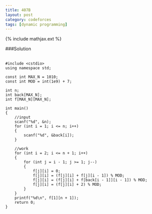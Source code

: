 ```yaml
---
title: 407B
layout: post
category: codeforces
tags: [dynamic programming]
---
```


{% include mathjax.ext %}

###Solution  
<br/>

	#include <cstdio>
	using namespace std;

	const int MAX_N = 1010;
	const int MOD = int(1e9) + 7;

	int n;
	int back[MAX_N];
	int f[MAX_N][MAX_N];

	int main()
	{
		//input
		scanf("%d", &n);
		for (int i = 1; i <= n; i++)
		{
			scanf("%d", &back[i]);
		}

		//work
		for (int i = 2; i <= n + 1; i++)
		{
			for (int j = i - 1; j >= 1; j--)
			{
				f[j][i] = 0;
				f[j][i] = (f[j][i] + f[j][i - 1]) % MOD;
				f[j][i] = (f[j][i] + f[back[i - 1]][i - 1]) % MOD;
				f[j][i] = (f[j][i] + 2) % MOD;
			}
		}
		printf("%d\n", f[1][n + 1]);
		return 0;
	}


